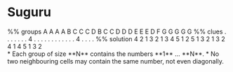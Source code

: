 # Suguru

<!-- %% svg-grid: none -->
<!-- %% hide           -->

<div id = "suguru" data-type = "suguru">
%% groups
A A A A B
C C C D B
C C D D D
E E E D F
G G G G G
%% clues
. . . . .
. . 4 . .
. . . . .
. . . . .
4 . . . .
%% solution
4 2 1 3 2
1 3 4 5 1
2 5 1 3 2
1 3 2 4 1
4 5 1 3 2
</div>

<div markdown="1" class = 'rules'>
* Each group of size **N** contains the numbers **1**&nbsp;&#x2026;&nbsp;**N**.
* No two neighbouring cells may contain the same number,
  not even diagonally.
</div>
